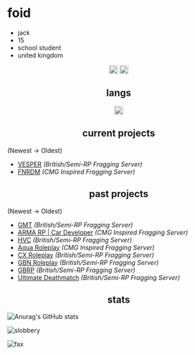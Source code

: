 <h1>foid</h1>

- jack
- 15
- school student
- united kingdom

<p align="center">
  <a href="https://twitch.tv/ffoid/" target="blank"><img align="center" src="https://cdn.jsdelivr.net/npm/simple-icons@3.0.1/icons/twitch.svg" alt="twitch" height="20" width="20" /></a>
<a href="https://www.youtube.com/@foidd/" target="blank"><img align="center" src="https://cdn.jsdelivr.net/npm/simple-icons@3.0.1/icons/youtube.svg" alt="youtube" height="20" width="20" /></a>
</p>

<h2 align="center">langs</h2>

<p align="center">
<img align="center" src="https://upload.wikimedia.org/wikipedia/commons/c/cf/Lua-Logo.svg" alt="lua" height="20" width="20" />
</p>

<h2 align="center">current projects</h2>

(Newest -> Oldest)

- [VESPER](https://discord.gg/vesper) *(British/Semi-RP Fragging Server)*
- [FNRDM](https://discord.gg/fnrdm) *(CMG Inspired Fragging Server)*

<h2 align="center">past projects</h2>

(Newest -> Oldest)
- [GMT](https://discord.gg/gmt) *(British/Semi-RP Fragging Server)*
- [ARMA RP | Car Developer](https://discord.gg/armarp) *(CMG Inspired Fragging Server)*
- [HVC](https://discord.gg/HVC5M) *(British/Semi-RP Fragging Server)*
- [Aqua Roleplay](https://discord.gg/aquarpuk) *(CMG Inspired Fragging Server)*
- [CX Roleplay](https://discord.gg/cx5m) *(British/Semi-RP Fragging Server)*
- [GBN Roleplay](https://discord.gg/gbn5m) *(British/Semi-RP Fragging Server)*
- [GBRP](https://discord.gg/gbrp) *(British/Semi-RP Fragging Server)*
- [Ultimate Deathmatch](https://discord.gg/umdm) *(British/Semi-RP Fragging Server)*

<h2 align="center">stats</h2>

![Anurag's GitHub stats](https://github-readme-stats.vercel.app/api?username=slobbery&count_private=true&show_icons=true&theme=dracula)
<p><img align="center" src="https://github-readme-streak-stats.herokuapp.com/?user=slobbery&" alt="slobbery" /></p>
<img src="https://komarev.com/ghpvc/?username=slobbery&color=lightgray" alt="fax" width="" height="">
